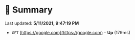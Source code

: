 # 📖 Summary
Last updated: **5/11/2021, 9:47:19 PM**

- `GET` [https://google.com](https://google.com) - **Up** (179ms)
